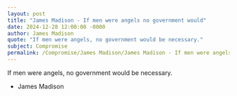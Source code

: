 ```yaml
---
layout: post
title: "James Madison - If men were angels no government would"
date: 2024-12-28 12:00:00 -0000
author: James Madison
quote: "If men were angels, no government would be necessary."
subject: Compromise
permalink: /Compromise/James Madison/James Madison - If men were angels no government would
---
```


If men were angels, no government would be necessary.

- James Madison
